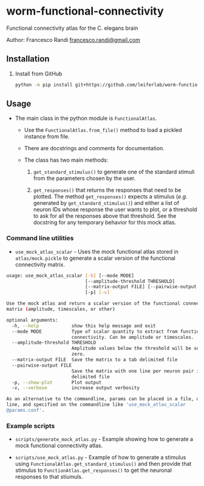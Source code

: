 # worm-functional-connectivity

Functional connectivity atlas for the C. elegans brain

Author: Francesco Randi francesco.randi@gmail.com

## Installation

1. Install from GitHub

    ```bash
    python -m pip install git+https://github.com/leiferlab/worm-functional-connectivity
    ```

## Usage

* The main class in the python module is `FunctionalAtlas`.

    * Use the `FunctionalAtlas.from_file()` method to load a pickled instance
      from file.

    * There are docstrings and comments for documentation.

    * The class has two main methods:

        1. `get_standard_stimulus()` to generate one of the standard stimuli
           from the parameters chosen by the user.

        2. `get_responses()` that returns the responses that need to be
           plotted. The method `get_responses()` expects a stimulus (*e.g.*
           generated by `get_standard_stimulus()`) and either a list of neuron
           IDs whose response the user wants to plot, or a threshold to ask for
           all the responses above that threshold. See the docstring for any
           temporary behavior for this mock atlas.

### Command line utilities

* `use_mock_atlas_scalar` - Uses the mock functional atlas stored in
  `atlas/mock.pickle` to generate a scalar version of the functional
   connectivity matrix.

```bash
usage: use_mock_atlas_scalar [-h] [--mode MODE]
                             [--amplitude-threshold THRESHOLD]
                             [--matrix-output FILE] [--pairwise-output FILE]
                             [-p] [-v]

Use the mock atlas and return a scalar version of the functional connectivity
matrix (amplitude, timescales, or other)

optional arguments:
  -h, --help            show this help message and exit
  --mode MODE           Type of scalar quantity to extract from functional
                        connectivity. Can be amplitude or timescales.
  --amplitude-threshold THRESHOLD
                        Amplitude values below the threshold will be set to
                        zero.
  --matrix-output FILE  Save the matrix to a tab delimited file
  --pairwise-output FILE
                        Save the matrix with one line per neuron pair in a tab
                        delimited file
  -p, --show-plot       Plot output
  -v, --verbose         increase output verbosity

As an alternative to the commandline, params can be placed in a file, one per
line, and specified on the commandline like 'use_mock_atlas_scalar
@params.conf'.
```

### Example scripts

* `scripts/generate_mock_atlas.py` - Example showing how to generate a mock functional
   connectivity atlas.

* `scripts/use_mock_atlas.py` - Example of how to generate a stimulus using
   `FunctionalAtlas.get_standard_stimulus()` and then provide that stimulus to
   `FunctionAtlas.get_responses()` to get the neuronal responses to that stiumuls.
